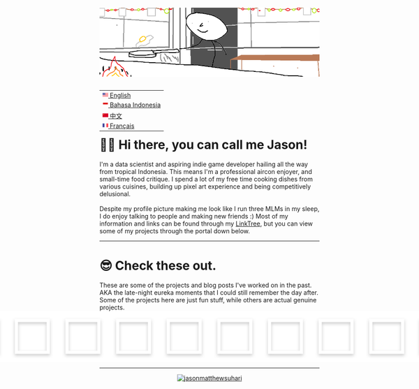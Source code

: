 <img src="images/top-banner.png"></img>

<table align="right">
 <tr><td><a href="README.md"><img src="images/us-flag.png" height="13"> English</a></td></tr>
 <tr><td><a href="alt_readme/README_ID.md"><img src="images/id-flag.png" height="13"> Bahasa Indonesia</a></td></tr>
 <tr><td><a href="alt_readme/README_CN.md"><img src="images/cn-flag.png" height="13"> 中文</a></td></tr>
 <tr><td><a href="alt_readme/README_FR.md"><img src="images/fr-flag.png" height="13"> Français</a></td></tr>
</table>

<h1> 🙋‍♂️ Hi there, you can call me Jason! </h1>
I'm a data scientist and aspiring indie game developer hailing all the way from tropical Indonesia. This means I'm a professional aircon enjoyer, and small-time food critique. I spend a lot of my free time cooking dishes from various cuisines, building up pixel art experience and being competitively delusional.
<br><br>
Despite my profile picture making me look like I run three MLMs in my sleep, I do enjoy talking to people and making new friends :) Most of my information and links can be found through my <a href="https://linktr.ee/jasonmatthewsuhari">LinkTree</a>, but you can view some of my projects through the portal down below.

---

<h1> 😎 Check these out. </h1>
These are some of the projects and blog posts I've worked on in the past. AKA the late-night eureka moments that I could still remember the day after. Some of the projects here are just fun stuff, while others are actual genuine projects. 

<div style="display: flex; justify-content: center; align-items: center;">
<img src="images/square_icon.png" alt="img" style="width: 23%; aspect-ratio: 1/1;">
<img src="images/square_icon.png" alt="img" style="width: 23%; aspect-ratio: 1/1;">
<img src="images/square_icon.png" alt="img" style="width: 23%; aspect-ratio: 1/1;">
<img src="images/square_icon.png" alt="img" style="width: 23%; aspect-ratio: 1/1;">

<img src="images/square_icon.png" alt="img" style="width: 23%; aspect-ratio: 1/1;">
<img src="images/square_icon.png" alt="img" style="width: 23%; aspect-ratio: 1/1;">
<img src="images/square_icon.png" alt="img" style="width: 23%; aspect-ratio: 1/1;">
<img src="images/square_icon.png" alt="img" style="width: 23%; aspect-ratio: 1/1;">

<img src="images/square_icon.png" alt="img" style="width: 23%; aspect-ratio: 1/1;">
<img src="images/square_icon.png" alt="img" style="width: 23%; aspect-ratio: 1/1;">
<img src="images/square_icon.png" alt="img" style="width: 23%; aspect-ratio: 1/1;">
<img src="images/square_icon.png" alt="img" style="width: 23%; aspect-ratio: 1/1;">
</div>

---
<div style="display: flex; justify-content: center; align-items: center;">
<a href="https://github.com/ryo-ma/github-profile-trophy"><img src="https://github-profile-trophy.vercel.app/?username=jasonmatthewsuhari" alt="jasonmatthewsuhari" /></a>
</div>

<!-- <div style="display: flex; justify-content: center; align-items: center;">
  <a href="https://awesome-github-stats.azurewebsites.net/index.html??cardType=github&theme=gruvbox&preferLogin=false">    <img  alt="jasonmatthewsuhari's GitHub Stats" src="https://awesome-github-stats.azurewebsites.net/user-stats/jasonmatthewsuhari?cardType=github&theme=gruvbox&preferLogin=false" />  </a>
</div> -->
